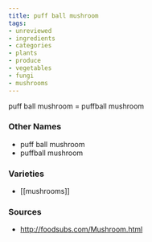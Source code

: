 ```yaml
---
title: puff ball mushroom
tags:
- unreviewed
- ingredients
- categories
- plants
- produce
- vegetables
- fungi
- mushrooms
---
```

puff ball mushroom = puffball mushroom

### Other Names

* puff ball mushroom
* puffball mushroom

### Varieties

* [[mushrooms]]

### Sources
* http://foodsubs.com/Mushroom.html
